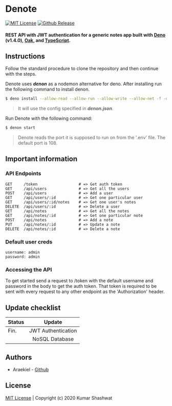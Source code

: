 # Denote

<a href="https://github.com/Araekiel/denote/blob/master/LICENSE"><img alt="MIT License" src="https://img.shields.io/apm/l/atomic-design-ui.svg?"></a>
<a href="https://github.com/Araekiel/denote/releases/tag/v1.0"><img alt="Github Release" src="https://img.shields.io/badge/release-v1.0-blue"></a>

<h4>REST API with JWT authentication for a generic notes app built with <a href="https://deno.land/">Deno</a> (v1.4.0), <a href="https://github.com/oakserver/oak">Oak</a>, and <a href="https://www.typescriptlang.org/">TypeScript</a>.</h4>

## Instructions

Follow the standard procedure to clone the repository and then continue with the steps.

Denote uses ***denon*** as a nodemon alternative for deno. After installing run the following command to install denon. 

```bash
$ deno install --allow-read --allow-run --allow-write --allow-net -f -q --unstable https://deno.land/x/denon@2.4.0/denon.ts
```

> It will use the config specified in ***denon.json***.

Run Denote with the following command:

```bash
$ denon start
```

> Denote reads the port it is supposed to run on from the '.env' file. The default port is 108. 

## Important information 

### API Endpoints

```
GET     /token                  # => Get auth token
GET     /api/users              # => Get all the users
POST    /api/users              # => Add a user
GET     /api/users/:id          # => Get one particular user
GET     /api/users/:id/notes    # => Get one user's notes
DELETE  /api/users/:id          # => Delete a user
GET     /api/notes              # => Get all the notes
GET     /api/notes/:id          # => Get one particular note
POST    /api/notes              # => Add a note
PUT     /api/notes/:id          # => Update a note
DELETE  /api/notes/:id          # => Delete a note
```

### Default user creds 

```
username: admin
password: admin
```

### Accessing the API 

To get started send a request to /token with the default username and password in the body to get the auth token. That token is required to be sent with every request to any other endpoint as the 'Authorization' header.

## Update checklist

| Status |         Update         | 
|--------|:----------------------:|
|  Fin.  |   JWT Authentication   |
|        |     NoSQL Database     | 


## Authors

- Araekiel - [Github](https://www.github.com/Araekiel)

## License 

[MIT License](https://github.com/Araekiel/denote/blob/master/LICENSE) | Copyright (c) 2020 Kumar Shashwat
